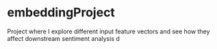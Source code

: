 # embeddingProject
Project where I explore different input feature vectors and see how they affect downstream sentiment analysis d
